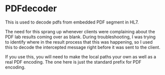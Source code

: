 # PDFdecoder
This is used to decode pdfs from embedded PDF segment in HL7.


The need for this sprang up whenever clients were complaining about the PDF lab results coming over as blank. During troubleshooting, I was trying to identify where in the result process that this was happening, so I used this to decode the intercepted message right before it was sent to the client.

If you use this, you will need to make the local paths your own as well as a real PDF encoding. The one here is just the standard prefix for PDF encoding.
